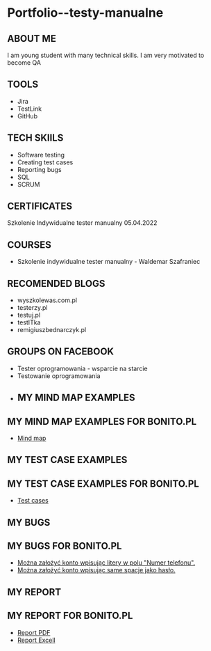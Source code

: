 # Portfolio--testy-manualne
## ABOUT ME
I am young student with many technical skills. I am very motivated to become QA
## TOOLS
* Jira
* TestLink
* GitHub
## TECH SKIILS
* Software testing
* Creating test cases
* Reporting bugs
* SQL
* SCRUM
## CERTIFICATES
Szkolenie Indywidualne tester manualny 05.04.2022
## COURSES
* Szkolenie indywidualne tester manualny - Waldemar Szafraniec
## RECOMENDED BLOGS
* wyszkolewas.com.pl
* testerzy.pl
* testuj.pl
* testITka
* remigiuszbednarczyk.pl
## GROUPS ON FACEBOOK
* Tester oprogramowania - wsparcie na starcie
* Testowanie oprogramowania
* ## MY MIND MAP EXAMPLES
## MY MIND MAP EXAMPLES FOR BONITO.PL
* [Mind map](https://miro.com/app/board/uXjVMl03qF4=/?share_link_id=728434084092)
## MY TEST CASE EXAMPLES
## MY TEST CASE EXAMPLES FOR BONITO.PL
* [Test cases](https://drive.google.com/file/d/1-0bun6MrNUucm30faB6l7OF4ceRMSe8s/view?usp=sharing)
## MY BUGS
## MY BUGS FOR BONITO.PL
* [Można założyć konto wpisując litery w polu "Numer telefonu".](https://docs.google.com/document/d/11rTrkkzwO01i4yxVKdCSx0JGFaYoxTpS/edit?usp=sharing&ouid=109663402133389546335&rtpof=true&sd=true)
* [Można założyć konto wpisując same spacje jako hasło.](https://docs.google.com/document/d/1uH7WYJC2CkuXdYjHhM79Uc6zsCJ9V84I/edit?usp=sharing&ouid=109663402133389546335&rtpof=true&sd=true)

## MY REPORT
## MY REPORT FOR BONITO.PL
* [Report PDF](https://docs.google.com/document/d/1KiJooYur0ErXq9I5QyWHXxLwGh72uBCg/edit?usp=sharing&ouid=109663402133389546335&rtpof=true&sd=true)
* [Report Excell](https://drive.google.com/file/d/1bSNIDe6ie_buzDGH8SYNYooSrtScmC66/view?usp=sharing)
